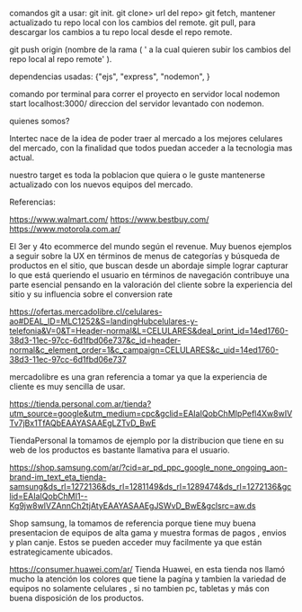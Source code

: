 comandos git a usar:
git init.
git clone> url del repo>
git fetch, mantener actualizado tu repo local con los cambios del remote.
git pull, para descargar los cambios a tu repo local desde el repo remote.

git push origin (nombre de la rama ( ' a la cual quieren subir los cambios del repo local al repo remote' ).

dependencias usadas:
{"ejs",
"express",
"nodemon", 
}

comando por terminal para correr el proyecto en servidor local
nodemon start
localhost:3000/ direccion del servidor levantado con nodemon.




















quienes somos?

Intertec nace de la idea de poder traer al mercado a los mejores celulares del mercado,
con la finalidad que todos puedan acceder a la tecnologia mas actual.

nuestro target es toda la poblacion que quiera o le guste mantenerse actualizado con los nuevos equipos del mercado.


Referencias:

https://www.walmart.com/
https://www.bestbuy.com/
https://www.motorola.com.ar/

El 3er y 4to ecommerce del mundo según el revenue. Muy buenos ejemplos a seguir sobre la UX en términos de menus de categorías y búsqueda de productos en el sitio, que buscan desde un abordaje simple lograr capturar lo que está queriendo el usuario en términos de navegación contribuye una parte esencial pensando en la valoración del cliente sobre la experiencia del sitio y su influencia sobre el conversion rate


https://ofertas.mercadolibre.cl/celulares-ao#DEAL_ID=MLC1252&S=landingHubcelulares-y-telefonia&V=0&T=Header-normal&L=CELULARES&deal_print_id=14ed1760-38d3-11ec-97cc-6d1fbd06e737&c_id=header-normal&c_element_order=1&c_campaign=CELULARES&c_uid=14ed1760-38d3-11ec-97cc-6d1fbd06e737

mercadolibre es una gran referencia a tomar ya que la experiencia de cliente es muy sencilla de usar.

https://tienda.personal.com.ar/tienda?utm_source=google&utm_medium=cpc&gclid=EAIaIQobChMIpPefl4Xw8wIVTv7jBx1TfAQbEAAYASAAEgLZTvD_BwE

TiendaPersonal la tomamos de ejemplo por la distribucion que tiene en su web de los productos es bastante llamativa para el usuario.

https://shop.samsung.com/ar/?cid=ar_pd_ppc_google_none_ongoing_aon-brand-im_text_eta_tienda-samsung&ds_rl=1272136&ds_rl=1281149&ds_rl=1289474&ds_rl=1272136&gclid=EAIaIQobChMI1--Kg9jw8wIVZAnnCh2tjAtyEAAYASAAEgJSWvD_BwE&gclsrc=aw.ds

Shop samsung, la tomamos de referencia porque tiene muy buena presentacion de equipos de alta gama y muestra formas de pagos , envios y plan canje. Estos se pueden acceder muy facilmente ya que están estrategicamente ubicados.

https://consumer.huawei.com/ar/
Tienda Huawei, en esta tienda nos llamó mucho la atención los colores que tiene la pagína y tambien la variedad de equipos no solamente celulares , si no tambien pc, tabletas y más con buena disposición de los productos. 


